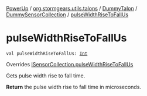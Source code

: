 [PowerUp](../../../index.md) / [org.stormgears.utils.talons](../../index.md) / [DummyTalon](../index.md) / [DummySensorCollection](index.md) / [pulseWidthRiseToFallUs](./pulse-width-rise-to-fall-us.md)

# pulseWidthRiseToFallUs

`val pulseWidthRiseToFallUs: `[`Int`](https://kotlinlang.org/api/latest/jvm/stdlib/kotlin/-int/index.html)

Overrides [ISensorCollection.pulseWidthRiseToFallUs](../../-i-sensor-collection/pulse-width-rise-to-fall-us.md)

Gets pulse width rise to fall time.

**Return**
the pulse width rise to fall time in microseconds.

